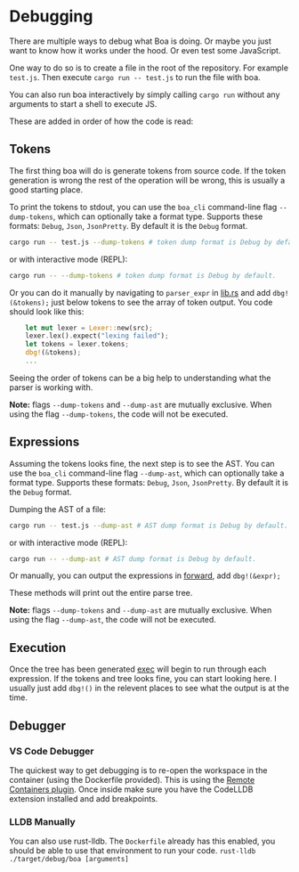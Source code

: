 # Debugging

There are multiple ways to debug what Boa is doing. Or maybe you just want to know how it works under the hood. Or even test some JavaScript.

One way to do so is to create a file in the root of the repository. For example `test.js`. Then execute `cargo run -- test.js` to run the file with boa.

You can also run boa interactively by simply calling `cargo run` without any arguments to start a shell to execute JS.

These are added in order of how the code is read:

## Tokens

The first thing boa will do is generate tokens from source code.
If the token generation is wrong the rest of the operation will be wrong, this is usually a good starting place.

To print the tokens to stdout, you can use the `boa_cli` command-line flag `--dump-tokens`, which can optionally take a format type. Supports these formats: `Debug`, `Json`, `JsonPretty`. By default it is the `Debug` format.
```bash
cargo run -- test.js --dump-tokens # token dump format is Debug by default.
```
or with interactive mode (REPL):
```bash
cargo run -- --dump-tokens # token dump format is Debug by default.
```

Or you can do it manually by navigating to `parser_expr` in [lib.rs](../boa/src/lib.rs#L25) and add `dbg!(&tokens);` just below tokens to see the array of token output. You code should look like this:

```rust
    let mut lexer = Lexer::new(src);
    lexer.lex().expect("lexing failed");
    let tokens = lexer.tokens;
    dbg!(&tokens);
    ...
```
Seeing the order of tokens can be a big help to understanding what the parser is working with.

**Note:** flags `--dump-tokens` and `--dump-ast` are mutually exclusive. When using the flag `--dump-tokens`, the code will not be executed.

## Expressions

Assuming the tokens looks fine, the next step is to see the AST.
You can use the `boa_cli` command-line flag `--dump-ast`, which can optionally take a format type. Supports these formats: `Debug`, `Json`, `JsonPretty`. By default it is the `Debug` format.

Dumping the AST of a file:
```bash
cargo run -- test.js --dump-ast # AST dump format is Debug by default.
```
or with interactive mode (REPL):
```bash
cargo run -- --dump-ast # AST dump format is Debug by default.
```
Or manually, you can output the expressions in [forward](../boa/src/lib.rs#L36), add `dbg!(&expr);`

These methods will print out the entire parse tree.

**Note:** flags `--dump-tokens` and `--dump-ast` are mutually exclusive. When using the flag `--dump-ast`, the code will not be executed.

## Execution

Once the tree has been generated [exec](../boa/src/lib.rs#L67) will begin to run through each expression. If the tokens and tree looks fine, you can start looking here.
I usually just add `dbg!()` in the relevent places to see what the output is at the time.

## Debugger

### VS Code Debugger

The quickest way to get debugging is to re-open the workspace in the container (using the Dockerfile provided). This is using the [Remote Containers plugin](https://marketplace.visualstudio.com/items?itemName=ms-vscode-remote.remote-containers). Once inside make sure you have the CodeLLDB extension installed and add breakpoints.

### LLDB Manually

You can also use rust-lldb.
The `Dockerfile` already has this enabled, you should be able to use that environment to run your code.
`rust-lldb ./target/debug/boa [arguments]`
